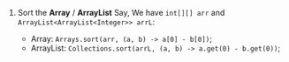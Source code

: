 1. Sort the **Array** / **ArrayList**
   Say, We have `int[][] arr` and `ArrayList<ArrayList<Integer>> arrL`:

   + Array: `Arrays.sort(arr, (a, b) -> a[0] - b[0])`;
   + ArrayList: `Collections.sort(arrL, (a, b) -> a.get(0) - b.get(0))`;

   